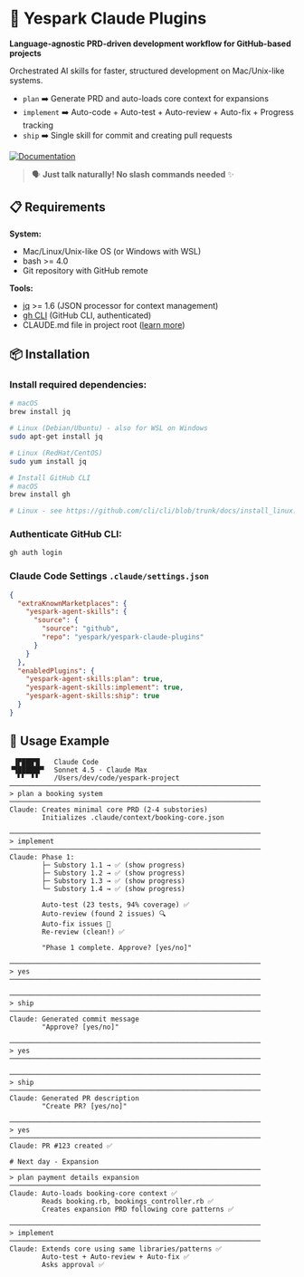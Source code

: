 # 🚀 Yespark Claude Plugins

**Language-agnostic PRD-driven development workflow for GitHub-based projects**

Orchestrated AI skills for faster, structured development on Mac/Unix-like systems.
- `plan`      ➡️ Generate PRD and auto-loads core context for expansions
- `implement` ➡️ Auto-code + Auto-test + Auto-review + Auto-fix + Progress tracking
- `ship`      ➡️ Single skill for commit and creating pull requests

[![Documentation](https://img.shields.io/badge/Documentation-view-blue.svg)](skills/README.md)

> 🗣️ **Just talk naturally! No slash commands needed** ✨

## 📋 Requirements

**System:**
- Mac/Linux/Unix-like OS (or Windows with WSL)
- bash >= 4.0
- Git repository with GitHub remote

**Tools:**
- [jq](https://jqlang.github.io/jq/) >= 1.6 (JSON processor for context management)
- [gh CLI](https://cli.github.com/) (GitHub CLI, authenticated)
- CLAUDE.md file in project root ([learn more](skills/README.md#project-conventions))

## 📦 Installation

### Install required dependencies:

```bash
# macOS
brew install jq

# Linux (Debian/Ubuntu) - also for WSL on Windows
sudo apt-get install jq

# Linux (RedHat/CentOS)
sudo yum install jq

# Install GitHub CLI
# macOS
brew install gh

# Linux - see https://github.com/cli/cli/blob/trunk/docs/install_linux.md
```

### Authenticate GitHub CLI:

```bash
gh auth login
```

### Claude Code Settings `.claude/settings.json`

```json
{
  "extraKnownMarketplaces": {
    "yespark-agent-skills": {
      "source": {
        "source": "github",
        "repo": "yespark/yespark-claude-plugins"
      }
    }
  },
  "enabledPlugins": {
    "yespark-agent-skills:plan": true,
    "yespark-agent-skills:implement": true,
    "yespark-agent-skills:ship": true
  }
}
```

## 🎯 Usage Example

```
 ▐▛███▜▌   Claude Code
▝▜█████▛▘  Sonnet 4.5 · Claude Max
  ▘▘ ▝▝    /Users/dev/code/yespark-project
──────────────────────────────────────────────────────────────
> plan a booking system
──────────────────────────────────────────────────────────────
Claude: Creates minimal core PRD (2-4 substories)
        Initializes .claude/context/booking-core.json

──────────────────────────────────────────────────────────────
> implement
──────────────────────────────────────────────────────────────
Claude: Phase 1:
        ├─ Substory 1.1 → ✅ (show progress)
        ├─ Substory 1.2 → ✅ (show progress)
        ├─ Substory 1.3 → ✅ (show progress)
        └─ Substory 1.4 → ✅ (show progress)

        Auto-test (23 tests, 94% coverage) ✅
        Auto-review (found 2 issues) 🔍
        Auto-fix issues 🔧
        Re-review (clean!) ✅

        "Phase 1 complete. Approve? [yes/no]"

──────────────────────────────────────────────────────────────
> yes
──────────────────────────────────────────────────────────────

──────────────────────────────────────────────────────────────
> ship
──────────────────────────────────────────────────────────────
Claude: Generated commit message
        "Approve? [yes/no]"

──────────────────────────────────────────────────────────────
> yes
──────────────────────────────────────────────────────────────

──────────────────────────────────────────────────────────────
> ship
──────────────────────────────────────────────────────────────
Claude: Generated PR description
        "Create PR? [yes/no]"

──────────────────────────────────────────────────────────────
> yes
──────────────────────────────────────────────────────────────
Claude: PR #123 created ✅

# Next day - Expansion
──────────────────────────────────────────────────────────────
> plan payment details expansion
──────────────────────────────────────────────────────────────
Claude: Auto-loads booking-core context ✅
        Reads booking.rb, bookings_controller.rb ✅
        Creates expansion PRD following core patterns ✅

──────────────────────────────────────────────────────────────
> implement
──────────────────────────────────────────────────────────────
Claude: Extends core using same libraries/patterns ✅
        Auto-test + Auto-review + Auto-fix ✅
        Asks approval ✅
```
